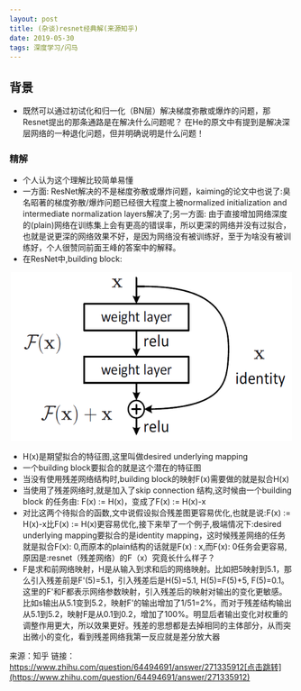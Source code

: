 ```yaml
---
layout: post
title: (杂谈)resnet经典解(来源知乎)
date: 2019-05-30 
tags: 深度学习/闪马  
---
```


## 背景

* 既然可以通过初试化和归一化（BN层）解决梯度弥散或爆炸的问题，那Resnet提出的那条通路是在解决什么问题呢？
在He的原文中有提到是解决深层网络的一种退化问题，但并明确说明是什么问题！

### 精解

* 个人认为这个理解比较简单易懂
* 一方面: ResNet解决的不是梯度弥散或爆炸问题，kaiming的论文中也说了:臭名昭著的梯度弥散/爆炸问题已经很大程度上被normalized initialization  and intermediate normalization layers解决了;另一方面: 由于直接增加网络深度的(plain)网络在训练集上会有更高的错误率，所以更深的网络并没有过拟合，也就是说更深的网络效果不好，是因为网络没有被训练好，至于为啥没有被训练好，个人很赞同前面王峰的答案中的解释。
* 在ResNet中,building block:

<div align="center">
	<img src="/images/posts/resnet/figure1.png" height="300" width="500">  
</div> 

* H(x)是期望拟合的特征图,这里叫做desired underlying mapping
* 一个building block要拟合的就是这个潜在的特征图
* 当没有使用残差网络结构时,building block的映射F(x)需要做的就是拟合H(x)
* 当使用了残差网络时,就是加入了skip connection 结构,这时候由一个building block 的任务由: F(x) := H(x)，变成了F(x) := H(x)-x
* 对比这两个待拟合的函数,文中说假设拟合残差图更容易优化,也就是说:F(x) := H(x)-x比F(x) := H(x)更容易优化,接下来举了一个例子,极端情况下:desired underlying mapping要拟合的是identity mapping，这时候残差网络的任务就是拟合F(x): 0,而原本的plain结构的话就是F(x) : x,而F(x): 0任务会更容易,原因是:resnet（残差网络）的F（x）究竟长什么样子？
* F是求和前网络映射，H是从输入到求和后的网络映射。比如把5映射到5.1，那么引入残差前是F'(5)=5.1，引入残差后是H(5)=5.1, H(5)=F(5)+5, F(5)=0.1。这里的F'和F都表示网络参数映射，引入残差后的映射对输出的变化更敏感。比如s输出从5.1变到5.2，映射F'的输出增加了1/51=2%，而对于残差结构输出从5.1到5.2，映射F是从0.1到0.2，增加了100%。明显后者输出变化对权重的调整作用更大，所以效果更好。残差的思想都是去掉相同的主体部分，从而突出微小的变化，看到残差网络我第一反应就是差分放大器


来源：知乎 链接：https://www.zhihu.com/question/64494691/answer/271335912[点击跳转](https://www.zhihu.com/question/64494691/answer/271335912)

